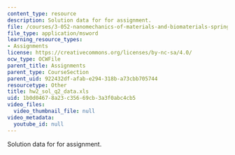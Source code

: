 ```yaml
---
content_type: resource
description: Solution data for for assignment.
file: /courses/3-052-nanomechanics-of-materials-and-biomaterials-spring-2007/1b0d04678a23c35669cb3a3f0abc4cb5_hw2_sol_q2_data.xls
file_type: application/msword
learning_resource_types:
- Assignments
license: https://creativecommons.org/licenses/by-nc-sa/4.0/
ocw_type: OCWFile
parent_title: Assignments
parent_type: CourseSection
parent_uid: 922432df-afab-e294-318b-a73cbb705744
resourcetype: Other
title: hw2_sol_q2_data.xls
uid: 1b0d0467-8a23-c356-69cb-3a3f0abc4cb5
video_files:
  video_thumbnail_file: null
video_metadata:
  youtube_id: null
---
```

Solution data for for assignment.
